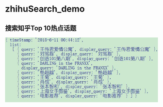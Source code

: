 # zhihuSearch_demo
## 搜索知乎Top 10热点话题
![](https://github.com/TianlunXiong/zhihuSearch_demo/raw/master/搜索热点话题.jpg)
